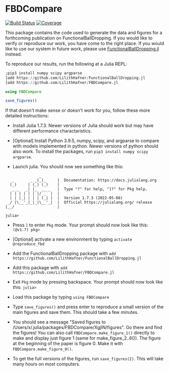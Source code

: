 # FBDCompare

[![Build Status](https://github.com/LilithHafner/FBDCompare.jl/actions/workflows/CI.yml/badge.svg?branch=main)](https://github.com/LilithHafner/FBDCompare.jl/actions/workflows/CI.yml?query=branch%3Amain)
[![Coverage](https://codecov.io/gh/LilithHafner/FBDCompare.jl/branch/main/graph/badge.svg)](https://codecov.io/gh/LilithHafner/FBDCompare.jl)

This package contains the code used to generate the data and figures for a forthcoming publication on FunctionalBallDropping. If you would like to verify or reproduce our work, you have come to the right place. If you would like to use our system in future work, please use [FunctionalBallDropping.jl](https://github.com/LilithHafner/FunctionalBallDropping.jl) instead.

To reproduce our results, run the following at a Julia REPL:

```jl
;pip3 install numpy scipy argparse
]add https://github.com/LilithHafner/FunctionalBallDropping.jl
]add https://github.com/LilithHafner/FBDCompare.jl

using FBDCompare

save_figures()
```

If that doesn't make sense or doesn't work for you, follow these more detailed instructions:

- Install Julia 1.7.3. Newer versions of Julia should work but may have different performance charactaristics.

- [Optional] Install Python 3.9.5, numpy, scipy, and argparse to compare with models implemented in python. Newer versions of python should also work. To install the packages, run `pip3 install numpy scipy argparse`.

- Launch julia. You should now see something like this:

```
               _
   _       _ _(_)_     |  Documentation: https://docs.julialang.org
  (_)     | (_) (_)    |
   _ _   _| |_  __ _   |  Type "?" for help, "]?" for Pkg help.
  | | | | | | |/ _` |  |
  | | |_| | | | (_| |  |  Version 1.7.3 (2022-05-06)
 _/ |\__'_|_|_|\__'_|  |  Official https://julialang.org/ release
|__/                   |

julia> 
```

- Press `]` to enter `Pkg` mode. Your prompt should now look like this: `(@v1.7) pkg> `

- [Optional] activate a new environment by typing `activate @reproduce_fbd`

- Add the FunctionalBallDropping package with `add https://github.com/LilithHafner/FunctionalBallDropping.jl`

- Add this package with `add https://github.com/LilithHafner/FBDCompare.jl`

- Exit `Pkg` mode by pressing backspace. Your prompt should now look like this: `julia> `

- Load this package by typing `using FBDCompare`

- Type `save_figures()` and press enter to reproduce a small version of the main figures and save them. This should take a few minutes.

- You should see a message "Saved figures to /Users/x/.julia/packages/FBDCompare/XgjIN/figures". Go there and find the figures! You can also call `FBDCompare.make_figure_1()` directly to make and display just figure 1 (same for make_figure_2..6()). The figure at the beginning of the paper is figure 0. Make it with `FBDCompare.make_figure_0()`.

- To get the full versions of the figures, run `save_figures(2)`. This will take many hours on most computers.
